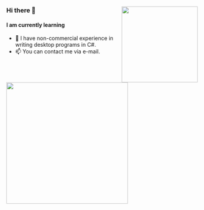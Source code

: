 ###

<img align="right" width="200" src="https://user-images.githubusercontent.com/36339434/123995405-f7e2d980-d9d6-11eb-943c-f7cb740c5b29.png">

### Hi there 👋 


#### I am currently learning

- 🔭 I have non-commercial experience in writing desktop programs in C#.
- 📫 You can contact me via e-mail.

<p><img align="center" width = "320" src="https://www.codewars.com/users/yevhenii-sir/badges/large"></p>

###
